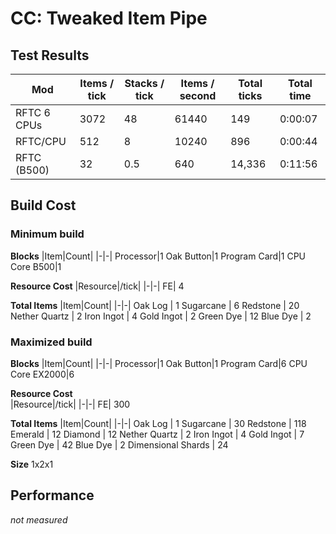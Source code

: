 # CC: Tweaked Item Pipe

## Test Results
| Mod                   | Items / tick | Stacks / tick | Items / second | Total ticks | Total time |
|-|-|-|-|-|-|
| RFTC 6 CPUs           | 3072         | 48            | 61440          | 149         | 0:00:07 |
| RFTC/CPU              | 512          | 8             | 10240          | 896         | 0:00:44 |
| RFTC (B500)           | 32           | 0.5           | 640            | 14,336      | 0:11:56 |

## Build Cost

### Minimum build
**Blocks**
|Item|Count|
|-|-|
Processor|1
Oak Button|1
Program Card|1
CPU Core B500|1
  
**Resource Cost**
|Resource|/tick|
|-|-|
FE| 4
   
**Total Items**
|Item|Count|
|-|-|
Oak Log | 1
Sugarcane | 6
Redstone | 20
Nether Quartz | 2
Iron Ingot | 4
Gold Ingot | 2
Green Dye | 12
Blue Dye | 2

### Maximized build
**Blocks**
|Item|Count|
|-|-|
Processor|1
Oak Button|1
Program Card|6
CPU Core EX2000|6
  
**Resource Cost**  
|Resource|/tick|
|-|-|
FE| 300
  
**Total Items**
|Item|Count|
|-|-|
Oak Log | 1
Sugarcane | 30
Redstone | 118
Emerald | 12
Diamond | 12
Nether Quartz | 2
Iron Ingot | 4
Gold Ingot | 7
Green Dye | 42
Blue Dye | 2
Dimensional Shards | 24


**Size**
1x2x1

## Performance
*not measured*